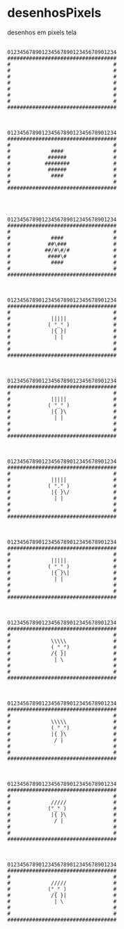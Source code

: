 # desenhosPixels
desenhos em pixels
tela

<pre>
  <code>
01234567890123456789012345678901234
###################################
#                                 #
#                                 #
#                                 #
#                                 #
#                                 #
#                                 #
#                                 #
###################################
  </code>
</pre>

<pre>
  <code>
01234567890123456789012345678901234
###################################
#                                 #
#             ####                #
#            ######               #
#           ########              #
#            ######               #
#             ####                #
#                                 #
###################################

  </code>
</pre>

<pre>
  <code>
01234567890123456789012345678901234
###################################
#                                 #
#             ####                #    
#            ##\###               # 
#           ##/#\#/#              #  
#            ####\#               #  
#             ####                #    
#                                 #
###################################
  </code>
</pre>

<pre>
  <code>
01234567890123456789012345678901234
###################################
#                                 #
#             |||||               #    
#            ( °_° )              #       
#             |{ }|               # 
#              | |                #  
#                                 #
#                                 #
###################################
  </code>
</pre>

<pre>
  <code>
01234567890123456789012345678901234
###################################
#                                 #
#             |||||               #    
#            ( °_° )              #       
#             |{ }\               # 
#              | |                #  
#                                 #
#                                 #
###################################
  </code>
</pre>

<pre>
  <code>
01234567890123456789012345678901234
###################################
#                                 #
#             |||||               #    
#            ( °.° )              #       
#             |{ }\/              # 
#              | |                #  
#                                 #
#                                 #
###################################
  </code>
</pre>

<pre>
  <code>
01234567890123456789012345678901234
###################################
#                                 #
#             |||||               #    
#            ( °_° )              #       
#             |{ }\|              #  
#              | |                #  
#                                 #
#                                 #
###################################
  </code>
</pre>

<pre>
  <code>
01234567890123456789012345678901234
###################################
#                                 #
#             \\\\\               #    
#             ( °_°)              #       
#             /{ }|               # 
#              | \                #  
#                                 #
#                                 #
###################################
  </code>
</pre>

<pre>
  <code>
01234567890123456789012345678901234
###################################
#                                 #
#             \\\\\               #    
#             ( °_°)              #       
#             |{ }\               # 
#              / |                #  
#                                 #
#                                 #
###################################
  </code>
</pre>

<pre>
  <code>
01234567890123456789012345678901234
###################################
#                                 #
#             /////               #    
#            (°_° )               #      
#             |{ }\               # 
#              / |                #  
#                                 #
#                                 #
###################################
  </code>
</pre>

<pre>
  <code>
01234567890123456789012345678901234
###################################
#                                 #
#             /////               #    
#            (°_° )               #      
#             /{ }|               # 
#              | \                #  
#                                 #
#                                 #
###################################
  </code>
</pre>

